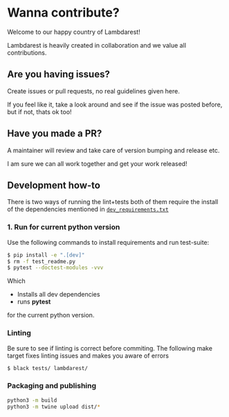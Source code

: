 # Wanna contribute?

Welcome to our happy country of Lambdarest!

Lambdarest is heavily created in collaboration and we value all contributions.

## Are you having issues?
Create issues or pull requests, no real guidelines given here.

If you feel like it, take a look around and see if the issue was posted before, but if not, thats ok too!

## Have you made a PR?

A maintainer will review and take care of version bumping and release etc.

I am sure we can all work together and get your work released!

## Development how-to

There is two ways of running the lint+tests both of them require the install of the dependencies mentioned in [`dev_requirements.txt`](dev_requirements.txt)


### 1. Run for current python version

Use the following commands to install requirements and run test-suite:

```bash
$ pip install -e ".[dev]"
$ rm -f test_readme.py
$ pytest --doctest-modules -vvv
```

Which 

* Installs all dev dependencies
* runs **pytest**

for the current python version.


### Linting

Be sure to see if linting is correct before commiting. The following make target fixes linting issues and makes you aware of errors

```bash
$ black tests/ lambdarest/
```

### Packaging and publishing

```bash
python3 -m build
python3 -m twine upload dist/*
```